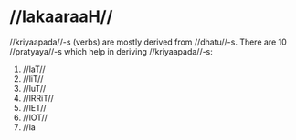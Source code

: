 # //lakaaraaH//

//kriyaapada//-s (verbs) are mostly derived from //dhatu//-s. There are 10 //pratyaya//-s which help in deriving //kriyaapada//-s:

1. //laT//
2. //liT//
3. //luT//
4. //lRRiT//
5. //lET//
6. //lOT//
7. //la


<!--stackedit_data:
eyJoaXN0b3J5IjpbLTc3NjMxOTAyNywtMTExNzc5ODg5MV19
-->